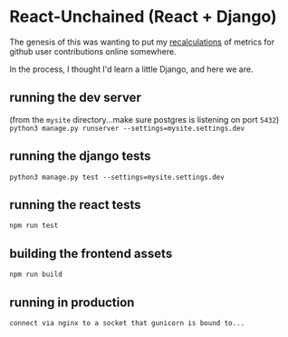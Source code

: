 # React-Unchained (React + Django)

The genesis of this was wanting to put my
[recalculations](https://github.com/lpmi-13/githubuserstats)
of metrics for github user contributions online somewhere.

In the process, I thought I'd learn a little Django, and here
we are.

## running the dev server
(from the `mysite` directory...make sure postgres is listening on
port `5432`)
`python3 manage.py runserver --settings=mysite.settings.dev`

## running the django tests
`python3 manage.py test --settings=mysite.settings.dev`

## running the react tests
`npm run test`

## building the frontend assets
`npm run build`

## running in production
`connect via nginx to a socket that gunicorn is bound to...`

